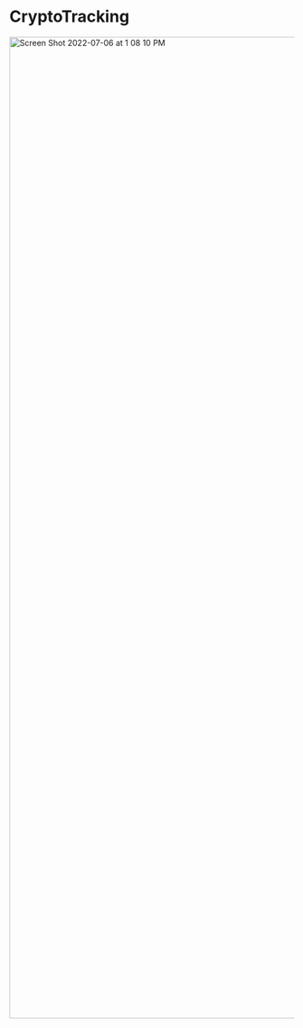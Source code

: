 # CryptoTracking

<img width="1737" alt="Screen Shot 2022-07-06 at 1 08 10 PM" src="https://user-images.githubusercontent.com/95555052/177634168-aefd4655-aa81-4264-8bb2-04be40255643.png">
